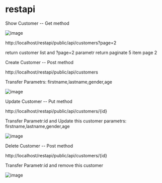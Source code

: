# restapi

Show Customer -- Get method

![image](https://user-images.githubusercontent.com/9627906/138958166-523ecaa0-5e14-4aab-8601-c67f17c5e05e.png)

http://localhost/restapi/public/api/customers?page=2

return customer list and ?page=2 parametr return paginate 5 item page 2

Create Customer -- Post method

http://localhost/restapi/public/api/customers

Transfer Parametrs:  firstname,lastname,gender,age 

![image](https://user-images.githubusercontent.com/9627906/138960445-e4e369ff-4423-4e7e-ba20-13f610aaa5e6.png)

Update Customer -- Put method

http://localhost/restapi/public/api/customers/{id}

Transfer Parametr:id and Update this customer parametrs: firstname,lastname,gender,age

![image](https://user-images.githubusercontent.com/9627906/138960279-0f55068d-9444-4e15-ae45-c0c789bba086.png)

Delete Customer -- Post method

http://localhost/restapi/public/api/customers/{id}

Transfer Parametr:id and remove this customer

![image](https://user-images.githubusercontent.com/9627906/138959502-7119f8da-0f74-46b3-9f15-2306f7095128.png)
